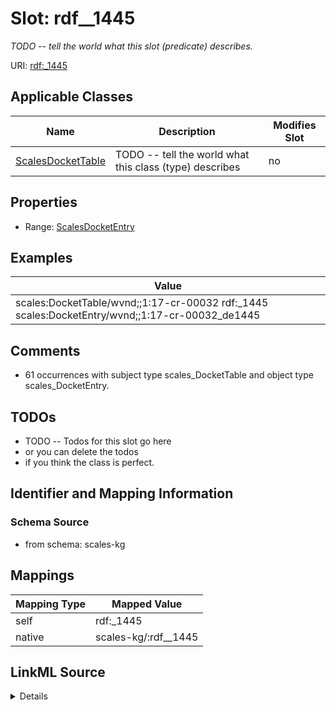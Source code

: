 

# Slot: rdf__1445


_TODO -- tell the world what this slot (predicate) describes._





URI: [rdf:_1445](http://www.w3.org/1999/02/22-rdf-syntax-ns#_1445)



<!-- no inheritance hierarchy -->





## Applicable Classes

| Name | Description | Modifies Slot |
| --- | --- | --- |
| [ScalesDocketTable](../classes/ScalesDocketTable.md) | TODO -- tell the world what this class (type) describes |  no  |







## Properties

* Range: [ScalesDocketEntry](../classes/ScalesDocketEntry.md)






## Examples

| Value |
| --- |
| scales:DocketTable/wvnd;;1:17-cr-00032 rdf:_1445 scales:DocketEntry/wvnd;;1:17-cr-00032_de1445 |

## Comments

* 61 occurrences with subject type scales_DocketTable and object type scales_DocketEntry.

## TODOs

* TODO -- Todos for this slot go here
* or you can delete the todos
* if you think the class is perfect.

## Identifier and Mapping Information







### Schema Source


* from schema: scales-kg




## Mappings

| Mapping Type | Mapped Value |
| ---  | ---  |
| self | rdf:_1445 |
| native | scales-kg/:rdf__1445 |




## LinkML Source

<details>
```yaml
name: rdf__1445
description: TODO -- tell the world what this slot (predicate) describes.
todos:
- TODO -- Todos for this slot go here
- or you can delete the todos
- if you think the class is perfect.
comments:
- 61 occurrences with subject type scales_DocketTable and object type scales_DocketEntry.
examples:
- value: scales:DocketTable/wvnd;;1:17-cr-00032 rdf:_1445 scales:DocketEntry/wvnd;;1:17-cr-00032_de1445
from_schema: scales-kg
rank: 1000
slot_uri: rdf:_1445
alias: rdf__1445
domain_of:
- scales_DocketTable
range: scales_DocketEntry

```
</details>